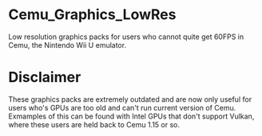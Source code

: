 # Cemu_Graphics_LowRes
Low resolution graphics packs for users who cannot quite get 60FPS in Cemu, the Nintendo Wii U emulator. 

# Disclaimer
These graphics packs are extremely outdated and are now only useful for users who's GPUs are too old and can't run current version of Cemu. Exmamples of this can be found with Intel GPUs that don't support Vulkan, where these users are held back to Cemu 1.15 or so.
